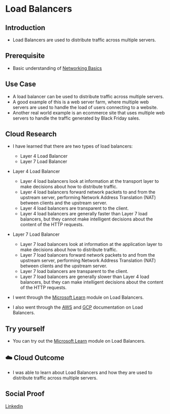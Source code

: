 # Load Balancers

## Introduction

- Load Balancers are used to distribute traffic across multiple servers.

## Prerequisite

- Basic understanding of [Networking Basics](../009/Readme.md)

## Use Case

- A load balancer can be used to distribute traffic across multiple servers.
- A good example of this is a web server farm, where multiple web servers are used to handle the load of users connecting to a website.
- Another real world example is an ecommerce site that uses multiple web servers to handle the traffic generated by Black Friday sales.
## Cloud Research

- I have learned that there are two types of load balancers:
  - Layer 4 Load Balancer
  - Layer 7 Load Balancer
- Layer 4 Load Balancer
    - Layer 4 load balancers look at information at the transport layer to make decisions about how to distribute traffic.
    - Layer 4 load balancers forward network packets to and from the upstream server, performing Network Address Translation (NAT) between clients and the upstream server.
    - Layer 4 load balancers are transparent to the client.
    - Layer 4 load balancers are generally faster than Layer 7 load balancers, but they cannot make intelligent decisions about the content of the HTTP requests.
- Layer 7 Load Balancer
    - Layer 7 load balancers look at information at the application layer to make decisions about how to distribute traffic.
    - Layer 7 load balancers forward network packets to and from the upstream server, performing Network Address Translation (NAT) between clients and the upstream server.
    - Layer 7 load balancers are transparent to the client.
    - Layer 7 load balancers are generally slower than Layer 4 load balancers, but they can make intelligent decisions about the content of the HTTP requests.

 - I went through the [Microsoft Learn](https://docs.microsoft.com/en-us/learn/modules/distribute-load-with-load-balancer/) module on Load Balancers.
 - I also went through the [AWS](https://aws.amazon.com/elasticloadbalancing/) and [GCP](https://cloud.google.com/load-balancing) documentation on Load Balancers.


## Try yourself

- You can try out the [Microsoft Learn](https://docs.microsoft.com/en-us/learn/modules/distribute-load-with-load-balancer/) module on Load Balancers.

## ☁️ Cloud Outcome

- I was able to learn about Load Balancers and how they are used to distribute traffic across multiple servers.

## Social Proof

[Linkedin](https://www.linkedin.com/posts/pankaj-biradar_100daysofcloud-loadbalancers-learning-activity-7133084215348273152-AqH2)
